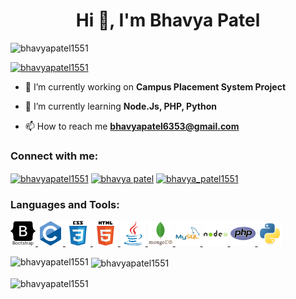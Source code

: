 <h1 align="center">Hi 👋, I'm Bhavya Patel</h1>
<p align="left"> <img src="https://komarev.com/ghpvc/?username=bhavyapatel1551&label=Profile%20views&color=0e75b6&style=flat" alt="bhavyapatel1551" /> </p>

<p align="left"> <a href="https://twitter.com/bhavyapatel1551" target="blank"><img src="https://img.shields.io/twitter/follow/bhavyapatel1551?logo=twitter&style=for-the-badge" alt="bhavyapatel1551" /></a> </p>

- 🔭 I’m currently working on **Campus Placement System Project**

- 🌱 I’m currently learning **Node.Js, PHP, Python**

- 📫 How to reach me **bhavyapatel6353@gmail.com**

<h3 align="left">Connect with me:</h3>
<p align="left">
<a href="https://twitter.com/bhavyapatel1551" target="blank"><img align="center" src="https://raw.githubusercontent.com/rahuldkjain/github-profile-readme-generator/master/src/images/icons/Social/twitter.svg" alt="bhavyapatel1551" height="30" width="40" /></a>
<a href="https://linkedin.com/in/bhavya patel" target="blank"><img align="center" src="https://raw.githubusercontent.com/rahuldkjain/github-profile-readme-generator/master/src/images/icons/Social/linked-in-alt.svg" alt="bhavya patel" height="30" width="40" /></a>
<a href="https://instagram.com/bhavya_patel1551" target="blank"><img align="center" src="https://raw.githubusercontent.com/rahuldkjain/github-profile-readme-generator/master/src/images/icons/Social/instagram.svg" alt="bhavya_patel1551" height="30" width="40" /></a>
</p>

<h3 align="left">Languages and Tools:</h3>
<p align="left"> <a href="https://getbootstrap.com" target="_blank" rel="noreferrer"> <img src="https://raw.githubusercontent.com/devicons/devicon/master/icons/bootstrap/bootstrap-plain-wordmark.svg" alt="bootstrap" width="40" height="40"/> </a> <a href="https://www.cprogramming.com/" target="_blank" rel="noreferrer"> <img src="https://raw.githubusercontent.com/devicons/devicon/master/icons/c/c-original.svg" alt="c" width="40" height="40"/> </a> <a href="https://www.w3schools.com/css/" target="_blank" rel="noreferrer"> <img src="https://raw.githubusercontent.com/devicons/devicon/master/icons/css3/css3-original-wordmark.svg" alt="css3" width="40" height="40"/> </a> <a href="https://www.w3.org/html/" target="_blank" rel="noreferrer"> <img src="https://raw.githubusercontent.com/devicons/devicon/master/icons/html5/html5-original-wordmark.svg" alt="html5" width="40" height="40"/> </a> <a href="https://www.java.com" target="_blank" rel="noreferrer"> <img src="https://raw.githubusercontent.com/devicons/devicon/master/icons/java/java-original.svg" alt="java" width="40" height="40"/> </a> <a href="https://www.mongodb.com/" target="_blank" rel="noreferrer"> <img src="https://raw.githubusercontent.com/devicons/devicon/master/icons/mongodb/mongodb-original-wordmark.svg" alt="mongodb" width="40" height="40"/> </a> <a href="https://www.mysql.com/" target="_blank" rel="noreferrer"> <img src="https://raw.githubusercontent.com/devicons/devicon/master/icons/mysql/mysql-original-wordmark.svg" alt="mysql" width="40" height="40"/> </a> <a href="https://nodejs.org" target="_blank" rel="noreferrer"> <img src="https://raw.githubusercontent.com/devicons/devicon/master/icons/nodejs/nodejs-original-wordmark.svg" alt="nodejs" width="40" height="40"/> </a> <a href="https://www.php.net" target="_blank" rel="noreferrer"> <img src="https://raw.githubusercontent.com/devicons/devicon/master/icons/php/php-original.svg" alt="php" width="40" height="40"/> </a> <a href="https://www.python.org" target="_blank" rel="noreferrer"> <img src="https://raw.githubusercontent.com/devicons/devicon/master/icons/python/python-original.svg" alt="python" width="40" height="40"/> </a> </p>

<p><img align="left" src="https://github-readme-stats.vercel.app/api/top-langs?username=bhavyapatel1551&show_icons=true&locale=en&layout=compact" alt="bhavyapatel1551" /></p>

<p>&nbsp;<img align="center" src="https://github-readme-stats.vercel.app/api?username=bhavyapatel1551&show_icons=true&locale=en" alt="bhavyapatel1551" /></p>

<p><img align="center" src="https://github-readme-streak-stats.herokuapp.com/?user=bhavyapatel1551&" alt="bhavyapatel1551" /></p>
